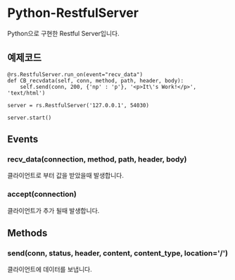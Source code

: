 # Python-RestfulServer
Python으로 구현한 Restful Server입니다.

## 예제코드
```
@rs.RestfulServer.run_on(event="recv_data")
def CB_recvdata(self, conn, method, path, header, body):
    self.send(conn, 200, {'np' : 'p'}, '<p>It\'s Work!</p>', 'text/html')
     
server = rs.RestfulServer('127.0.0.1', 54030)

server.start()
```

## Events
### recv_data(connection, method, path, header, body)
클라이언트로 부터 값을 받았을때 발생합니다.
### accept(connection)
클라이언트가 추가 될때 발생합니다.

## Methods
### send(conn, status, header, content, content_type, location='/')
클라이언트에 데이터를 보냅니다.
